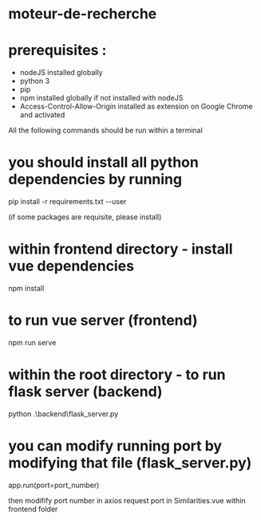 # moteur-de-recherche

# prerequisites : 
- nodeJS installed globally 
- python 3
- pip
- npm installed globally if not installed with nodeJS
- Access-Control-Allow-Origin installed as extension on Google Chrome and activated

All the following commands should be run within a terminal

# you should install all python dependencies by running

pip install -r requirements.txt --user

(if some packages are requisite, please install)

# within frontend directory - install vue dependencies

npm install

# to run vue server (frontend)

npm run serve

# within the root directory - to run flask server (backend)

python .\backend\flask_server.py

# you can modify running port by modifying that file (flask_server.py)

app.run(port=port_number)

then modifify port number in axios request port in Similarities.vue within frontend folder

